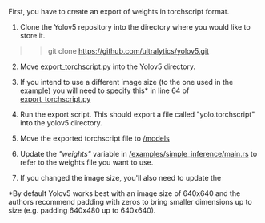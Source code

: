 First, you have to create an export of weights in torchscript format. 

1. Clone the Yolov5 repository into the directory where you would like to store it.
>> git clone https://github.com/ultralytics/yolov5.git

2. Move [export_torchscript.py](export_torchscript.py) into the Yolov5 directory.

3. If you intend to use a different image size (to the one used in the example) you will need to specify this* in line 64 of [export_torchscript.py](export_torchscript.py) 

4. Run the export script. This should export a file called "yolo.torchscript" into the yolov5 directory.

3. Move the exported torchscript file to [/models](../models/)

4. Update the *"weights"* variable in [/examples/simple_inference/main.rs](/examples/simple_inference/main.rs) to refer to the weights file you want to use.

5. If you changed the image size, you'll also need to update the 


*By default Yolov5 works best with an image size of 640x640 and the authors recommend padding with zeros to bring smaller dimensions up to size (e.g. padding 640x480 up to 640x640).